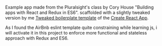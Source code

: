 Example app made from the Pluralsight's class by Cory House "Building apps with React and Redux in ES6". scaffolded with a slightly tweaked version by me [Tweaked boilerplate template](https://github.com/a-robin/create-react-app) of the [Create React App](https://github.com/facebookincubator/create-react-app).

As I found the AirBnb eslint template quite constraining while learning js, i will activate it in this project to enforce more functional and stateless approach with Redux and ES6.

